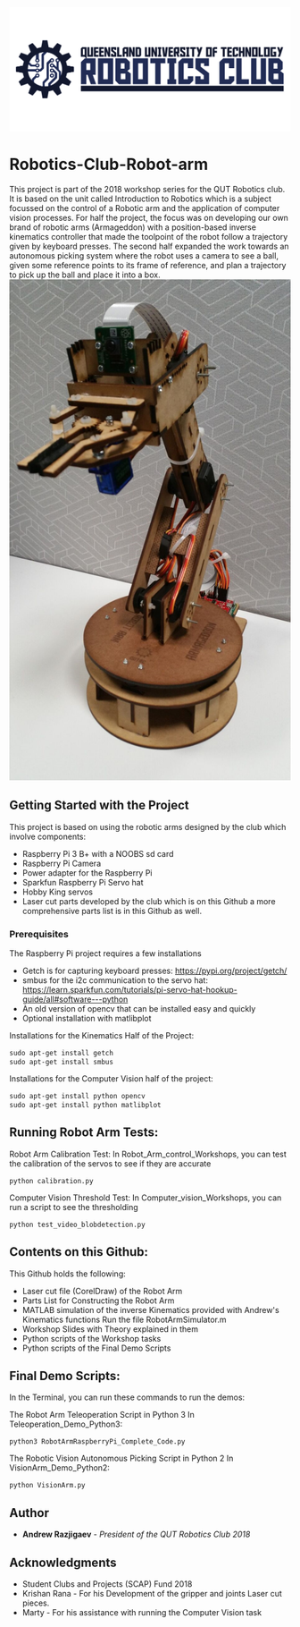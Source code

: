 ![alt text](https://github.com/Andrew-Raz-ACRV/Robotics-Club-Robot-arm/blob/master/QUTRCWallpaper.png)
# Robotics-Club-Robot-arm
This project is part of the 2018 workshop series for the QUT Robotics club. It is based on the unit called Introduction to Robotics which is a subject focussed on the control of a Robotic arm and the application of computer vision processes. For half the project, the focus was on developing our own brand of robotic arms (Armageddon) with a position-based inverse kinematics controller that made the toolpoint of the robot follow a trajectory given by keyboard presses. The second half expanded the work towards an autonomous picking system where the robot uses a camera to see a ball, given some reference points to its frame of reference, and plan a trajectory to pick up the ball and place it into a box.
![alt text](https://github.com/Andrew-Raz-ACRV/Robotics-Club-Robot-arm/blob/master/Robot%20Arm%20pic1.png)
## Getting Started with the Project
This project is based on using the robotic arms designed by the club which involve components:
* Raspberry Pi 3 B+ with a NOOBS sd card
* Raspberry Pi Camera
* Power adapter for the Raspberry Pi
* Sparkfun Raspberry Pi Servo hat
* Hobby King servos
* Laser cut parts developed by the club which is on this Github
a more comprehensive parts list is in this Github as well.

### Prerequisites
The Raspberry Pi project requires a few installations
- Getch is for capturing keyboard presses: https://pypi.org/project/getch/
- smbus for the i2c communication to the servo hat: https://learn.sparkfun.com/tutorials/pi-servo-hat-hookup-guide/all#software---python
- An old version of opencv that can be installed easy and quickly 
- Optional installation with matlibplot

Installations for the Kinematics Half of the Project:
```
sudo apt-get install getch
sudo apt-get install smbus
```

Installations for the Computer Vision half of the project:
```
sudo apt-get install python opencv
sudo apt-get install python matlibplot
```

## Running Robot Arm Tests:

Robot Arm Calibration Test:
In Robot_Arm_control_Workshops, you can test the calibration of the servos to see if they are accurate
```
python calibration.py
```

Computer Vision Threshold Test:
In Computer_vision_Workshops, you can run a script to see the thresholding
```
python test_video_blobdetection.py
```

## Contents on this Github:
This Github holds the following:
* Laser cut file (CorelDraw) of the Robot Arm
* Parts List for Constructing the Robot Arm
* MATLAB simulation of the inverse Kinematics provided with Andrew's Kinematics functions
  Run the file RobotArmSimulator.m
* Workshop Slides with Theory explained in them
* Python scripts of the Workshop tasks
* Python scripts of the Final Demo Scripts


## Final Demo Scripts:

In the Terminal, you can run these commands to run the demos:

The Robot Arm Teleoperation Script in Python 3
In Teleoperation_Demo_Python3:
```
python3 RobotArmRaspberryPi_Complete_Code.py
```

The Robotic Vision Autonomous Picking Script in Python 2
In VisionArm_Demo_Python2:
```
python VisionArm.py
```

## Author

* **Andrew Razjigaev** - *President of the QUT Robotics Club 2018*  

## Acknowledgments
* Student Clubs and Projects (SCAP) Fund 2018
* Krishan Rana - For his Development of the gripper and joints Laser cut pieces.
* Marty - For his assistance with running the Computer Vision task
